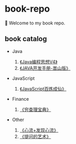 # book-repo

 👋 Welcome to my book repo.

## book catalog

- Java
  
  1. [《Java编程思想V4》](https://github.com/rainofsilence/book-repository/blob/master/Program/Java/Java编程思想V4.pdf)
  2. [《JAVA开发手册-嵩山版》](https://github.com/rainofsilence/book-repository/blob/master/Program/Java/JAVA开发手册-嵩山版.pdf)

- JavaScript

  1. [《JavaScript百炼成仙》](https://github.com/rainofsilence/book-repository/blob/master/Program/JavaScript/JavaScript百炼成仙.epub)

- Finance

  1. [《穷查理宝典》](https://github.com/rainofsilence/book-repository/blob/master/Finance/穷查理宝典.epub)

- Other

  1. [《心流+发现心流》](https://github.com/rainofsilence/book-repository/blob/master/Other/心流+发现心流.epub)
  2. [《提问的艺术》](https://github.com/rainofsilence/book-repository/blob/master/Other/提问的艺术.epub)